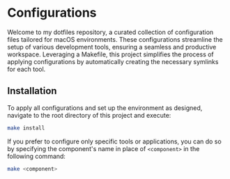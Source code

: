 # Configurations

Welcome to my dotfiles repository, a curated collection of configuration files tailored for macOS environments. These configurations streamline the setup of various development tools, ensuring a seamless and productive workspace. Leveraging a Makefile, this project simplifies the process of applying configurations by automatically creating the necessary symlinks for each tool.

## Installation

To apply all configurations and set up the environment as designed, navigate to the root directory of this project and execute:

```sh
make install
```

If you prefer to configure only specific tools or applications, you can do so by specifying the component's name in place of `<component>` in the following command:

```sh
make <component>
```
